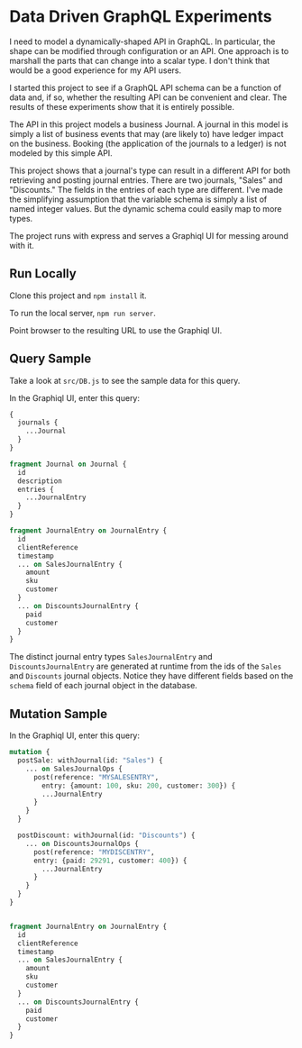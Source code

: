 # Data Driven GraphQL Experiments

I need to model a dynamically-shaped API in GraphQL. In particular, the shape
can be modified through configuration or an API. One approach is to marshall
the parts that can change into a scalar type. I don't think that would be a good
experience for my API users.

I started this project to see if a GraphQL API schema can be a function of
data and, if so, whether the resulting API can be convenient and clear. The
results of these experiments show that it is entirely possible.

The API in this project models a business Journal. A journal in this model
is simply a list of business events that may (are likely to) have ledger impact
on the business. Booking (the application of the journals to a ledger) is not
modeled by this simple API.

This project shows that a journal's type can result in a different API for
both retrieving and posting journal entries. There are two journals,
"Sales" and "Discounts." The fields in the entries of each type are different.
I've made the simplifying assumption that the variable schema is simply a list
of named integer values. But the dynamic schema could easily map to more types.

The project runs with express and serves a Graphiql UI for messing around with
it.


## Run Locally

Clone this project and `npm install` it.

To run the local server, `npm run server`.

Point browser to the resulting URL to use the Graphiql UI.

## Query Sample

Take a look at `src/DB.js` to see the sample data for this query.

In the Graphiql UI, enter this query:

```graphql
{
  journals {
    ...Journal
  }
}

fragment Journal on Journal {
  id
  description
  entries {
    ...JournalEntry
  }
}

fragment JournalEntry on JournalEntry {
  id
  clientReference
  timestamp
  ... on SalesJournalEntry {
    amount
    sku
    customer
  }
  ... on DiscountsJournalEntry {
    paid
    customer
  }
}

```
The distinct journal entry types `SalesJournalEntry` and `DiscountsJournalEntry`
are generated at runtime from the ids of the `Sales` and `Discounts` journal
objects. Notice they have different fields based on the `schema` field of each
journal object in the database.

## Mutation Sample

In the Graphiql UI, enter this query:

```graphql
mutation {
  postSale: withJournal(id: "Sales") {
    ... on SalesJournalOps {
      post(reference: "MYSALESENTRY",
        entry: {amount: 100, sku: 200, customer: 300}) {
        ...JournalEntry
      }
    }
  }

  postDiscount: withJournal(id: "Discounts") {
    ... on DiscountsJournalOps {
      post(reference: "MYDISCENTRY",
      entry: {paid: 29291, customer: 400}) {
        ...JournalEntry
      }
    }
  }
}


fragment JournalEntry on JournalEntry {
  id
  clientReference
  timestamp
  ... on SalesJournalEntry {
    amount
    sku
    customer
  }
  ... on DiscountsJournalEntry {
    paid
    customer
  }
}
```
